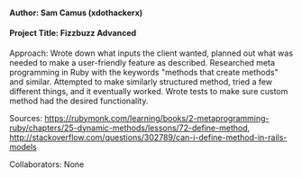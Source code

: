 <h4>Author: Sam Camus (xdothackerx) </h4>

<h4>Project Title: Fizzbuzz Advanced</h4>

Approach: Wrote down what inputs the client wanted, planned out what was needed to make a user-friendly feature as described.
Researched meta programming in Ruby with the keywords "methods that create methods" and similar. Attempted to make similarly structured method, tried a few different things, and it eventually worked.
Wrote tests to make sure custom method had the desired functionality.

Sources: https://rubymonk.com/learning/books/2-metaprogramming-ruby/chapters/25-dynamic-methods/lessons/72-define-method, http://stackoverflow.com/questions/302789/can-i-define-method-in-rails-models

Collaborators: None
